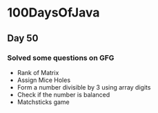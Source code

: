 # 100DaysOfJava

## Day 50

### Solved some questions on GFG

* Rank of Matrix 
* Assign Mice Holes 
* Form a number divisible by 3 using array digits
* Check if the number is balanced
* Matchsticks game 
